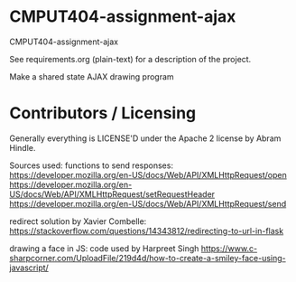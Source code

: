 CMPUT404-assignment-ajax
==============================

CMPUT404-assignment-ajax

See requirements.org (plain-text) for a description of the project.

Make a shared state AJAX drawing program

Contributors / Licensing
========================

Generally everything is LICENSE'D under the Apache 2 license by Abram Hindle.


Sources used:
functions to send responses:
https://developer.mozilla.org/en-US/docs/Web/API/XMLHttpRequest/open
https://developer.mozilla.org/en-US/docs/Web/API/XMLHttpRequest/setRequestHeader
https://developer.mozilla.org/en-US/docs/Web/API/XMLHttpRequest/send

redirect solution by Xavier Combelle:
https://stackoverflow.com/questions/14343812/redirecting-to-url-in-flask

drawing a face in JS: code used by Harpreet Singh
https://www.c-sharpcorner.com/UploadFile/219d4d/how-to-create-a-smiley-face-using-javascript/